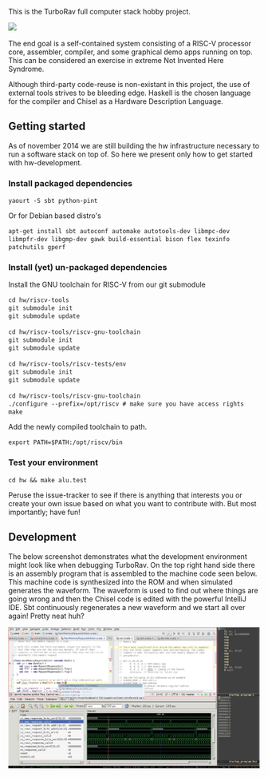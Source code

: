This is the TurboRav full computer stack hobby project.

![](https://docs.google.com/drawings/d/1ULG8MfWGiZmn_45winMJ4qbs6qOa7lMet6E6i03F7Mk/pub?w=1875&h=1077 "")

The end goal is a self-contained system consisting of a RISC-V
processor core, assembler, compiler, and some graphical demo apps
running on top. This can be considered an exercise in extreme Not
Invented Here Syndrome.

Although third-party code-reuse is non-existant in this project, the
use of external tools strives to be bleeding edge. Haskell is the
chosen language for the compiler and Chisel as a Hardware Description
Language.

## Getting started

As of november 2014 we are still building the hw infrastructure
necessary to run a software stack on top of. So here we present only
how to get started with hw-development.

### Install packaged dependencies

```
yaourt -S sbt python-pint
```
Or for Debian based distro's
```
apt-get install sbt autoconf automake autotools-dev libmpc-dev libmpfr-dev libgmp-dev gawk build-essential bison flex texinfo patchutils gperf
```

### Install (yet) un-packaged dependencies

Install the GNU toolchain for RISC-V from our git submodule

```
cd hw/riscv-tools
git submodule init
git submodule update

cd hw/riscv-tools/riscv-gnu-toolchain
git submodule init
git submodule update

cd hw/riscv-tools/riscv-tests/env
git submodule init
git submodule update

cd hw/riscv-tools/riscv-gnu-toolchain
./configure --prefix=/opt/riscv # make sure you have access rights
make
```

Add the newly compiled toolchain to path.
```
export PATH=$PATH:/opt/riscv/bin
```

### Test your environment


```
cd hw && make alu.test
```

Peruse the issue-tracker to see if there is anything that interests
you or create your own issue based on what you want to contribute
with. But most importantly; have fun!

## Development

The below screenshot demonstrates what the development environment might look
like when debugging TurboRav. On the top right hand side there is an assembly
program that is assembled to the machine code seen below. This machine code is
synthesized into the ROM and when simulated generates the waveform. The waveform
is used to find out where things are going wrong and then the Chisel code is
edited with the powerful IntelliJ IDE. Sbt continuously regenerates a new
waveform and we start all over again! Pretty neat huh?

![](/hw/doc/development_environment.jpg?raw=true)
